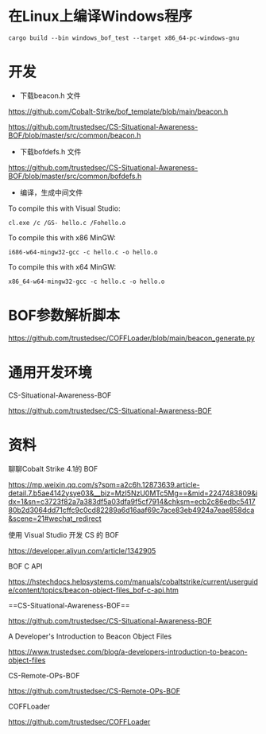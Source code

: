 # 在Linux上编译Windows程序

```
cargo build --bin windows_bof_test --target x86_64-pc-windows-gnu
```

# 开发

- 下载beacon.h 文件

https://github.com/Cobalt-Strike/bof_template/blob/main/beacon.h

https://github.com/trustedsec/CS-Situational-Awareness-BOF/blob/master/src/common/beacon.h

- 下载bofdefs.h 文件

https://github.com/trustedsec/CS-Situational-Awareness-BOF/blob/master/src/common/bofdefs.h

- 编译，生成中间文件


To compile this with Visual Studio:
```
cl.exe /c /GS- hello.c /Fohello.o
```
To compile this with x86 MinGW:
```
i686-w64-mingw32-gcc -c hello.c -o hello.o
```
To compile this with x64 MinGW:
```
x86_64-w64-mingw32-gcc -c hello.c -o hello.o
```

# BOF参数解析脚本

https://github.com/trustedsec/COFFLoader/blob/main/beacon_generate.py

# 通用开发环境

CS-Situational-Awareness-BOF

https://github.com/trustedsec/CS-Situational-Awareness-BOF

# 资料

聊聊Cobalt Strike 4.1的 BOF

https://mp.weixin.qq.com/s?spm=a2c6h.12873639.article-detail.7.b5ae4142ysye03&__biz=MzI5NzU0MTc5Mg==&mid=2247483809&idx=1&sn=c3723f82a7a383df5a03dfa9f5cf7914&chksm=ecb2c86edbc541780b2d3064dd71cffc9c0cd82289a6d16aaf69c7ace83eb4924a7eae858dca&scene=21#wechat_redirect

使用 Visual Studio 开发 CS 的 BOF

https://developer.aliyun.com/article/1342905

BOF C API

https://hstechdocs.helpsystems.com/manuals/cobaltstrike/current/userguide/content/topics/beacon-object-files_bof-c-api.htm

==CS-Situational-Awareness-BOF==

https://github.com/trustedsec/CS-Situational-Awareness-BOF

A Developer's Introduction to Beacon Object Files

https://www.trustedsec.com/blog/a-developers-introduction-to-beacon-object-files

CS-Remote-OPs-BOF

https://github.com/trustedsec/CS-Remote-OPs-BOF

COFFLoader

https://github.com/trustedsec/COFFLoader